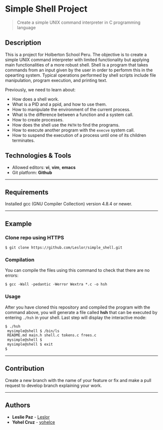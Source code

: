 # Simple Shell Project
> Create a simple UNIX command interpreter in C programming language

## Description

This is a project for Holberton School Peru. The objective is to create a simple UNIX command interpreter with limited functionality but applying main functionalities of a more robust shell. Shell is a program that takes commands from an input given by the user in order to perfomm this in the opearting system.  Typical operations performed by shell scripts include file manipulation, program execution, and printing text. 

Previously, we need to learn about:
* How does a shell work.
* What is a PID and a ppid, and how to use them.
* How to manipulate the environment of the current process.
* What is the difference between a function and a system call.
* How to create processes.
* How does the shell use the ```PATH``` to find the programs.
* How to execute another program with the ```execve``` system call.
* How to suspend the execution of a process until one of its children terminates.

## Technologies & Tools
+ Allowed editors: **vi**, **vim**, **emacs**
+ Git platform: **Github** 
---

## Requirements
Installed gcc (GNU Compiler Collection) version 4.8.4 or newer.

---

## Example
### Clone repo using HTTPS
```
$ git clone https://github.com/Leslor/simple_shell.git
```

### Compilation
You can compile the files using this command to check that there are no errors:
```
$ gcc -Wall -pedantic -Werror Wextra *.c -o hsh
```

### Usage
After you have cloned this repository and compiled the program with the command above, you will generate a file called **hsh** that can be executed by entering  ```./hsh``` in your shell. Last step will display the interactive mode:

```bash
$ ./hsh
 mysimple@shell $ /bin/ls
 README.md main.h shell.c tokens.c frees.c
 mysimple@shell $
 mysimple@shell $ exit
$
```
---

## Contribution
Create a new branch with the name of your feature or fix and make a pull request to develop branch explaining your work.

---

## Authors
* **Leslie Paz** - [Leslor](https://github.com/Leslor) 
* **Yohel Cruz** - [yohelce](https://github.com/yohelce) 
